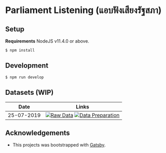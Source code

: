 # Parliament Listening (แอบฟังเสียงรัฐสภา)

## Setup
**Requirements** NodeJS v11.4.0 or above.

```
$ npm install 
```

## Development
```
$ npm run develop
```

## Datasets (WIP)
| Date | Links |
|---|---|
| 25-07-2019 | [![Raw Data][sheet-badge]](https://docs.google.com/spreadsheets/d/1058PcZHySzumcATrGdv0fBVEyrfbhrOGnLhaMC7wYt0/edit#gid=432547432) [![Data Preparation][data-prep-badge]](https://colab.research.google.com/drive/12cejltipBUCh4c61OC9KH7B1MyftMEOM) |


## Acknowledgements
- This projects was bootstrapped with [Gatsby][gatsby].

[gatsby]: https://www.gatsbyjs.org
[data-prep-badge]: https://img.shields.io/badge/-Data%20Preparation-brightgreen
[sheet-badge]: https://img.shields.io/badge/-Raw%20Data-brightgreen